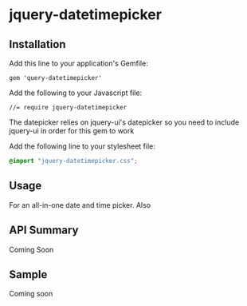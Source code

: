 # jquery-datetimepicker

## Installation

Add this line to your application's Gemfile:

    gem 'query-datetimepicker'

Add the following to your Javascript file:

    //= require jquery-datetimepicker

The datepicker relies on jquery-ui's datepicker so you need to include jquery-ui in order for this gem to work

Add the following line to your stylesheet file:

```scss
@import "jquery-datetimepicker.css";
```

## Usage

For an all-in-one date and time picker. Also

## API Summary

Coming Soon

## Sample

Coming soon